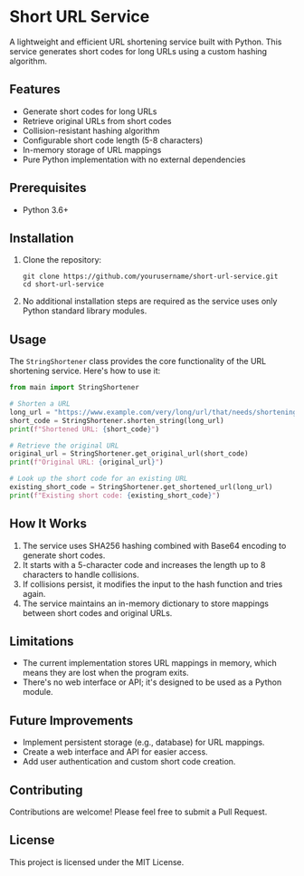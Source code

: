 # Short URL Service

A lightweight and efficient URL shortening service built with Python. This service generates short codes for long URLs using a custom hashing algorithm.

## Features

- Generate short codes for long URLs
- Retrieve original URLs from short codes
- Collision-resistant hashing algorithm
- Configurable short code length (5-8 characters)
- In-memory storage of URL mappings
- Pure Python implementation with no external dependencies

## Prerequisites

- Python 3.6+

## Installation

1. Clone the repository:
   ```
   git clone https://github.com/yourusername/short-url-service.git
   cd short-url-service
   ```

2. No additional installation steps are required as the service uses only Python standard library modules.

## Usage

The `StringShortener` class provides the core functionality of the URL shortening service. Here's how to use it:

```python
from main import StringShortener

# Shorten a URL
long_url = "https://www.example.com/very/long/url/that/needs/shortening"
short_code = StringShortener.shorten_string(long_url)
print(f"Shortened URL: {short_code}")

# Retrieve the original URL
original_url = StringShortener.get_original_url(short_code)
print(f"Original URL: {original_url}")

# Look up the short code for an existing URL
existing_short_code = StringShortener.get_shortened_url(long_url)
print(f"Existing short code: {existing_short_code}")
```

## How It Works

1. The service uses SHA256 hashing combined with Base64 encoding to generate short codes.
2. It starts with a 5-character code and increases the length up to 8 characters to handle collisions.
3. If collisions persist, it modifies the input to the hash function and tries again.
4. The service maintains an in-memory dictionary to store mappings between short codes and original URLs.

## Limitations

- The current implementation stores URL mappings in memory, which means they are lost when the program exits.
- There's no web interface or API; it's designed to be used as a Python module.

## Future Improvements

- Implement persistent storage (e.g., database) for URL mappings.
- Create a web interface and API for easier access.
- Add user authentication and custom short code creation.

## Contributing

Contributions are welcome! Please feel free to submit a Pull Request.

## License

This project is licensed under the MIT License.
